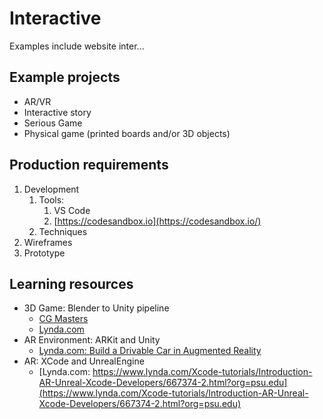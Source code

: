 # Interactive

Examples include website inter...

## Example projects

* AR/VR
* Interactive story
* Serious Game
* Physical game \(printed boards and/or 3D objects\)

## Production requirements

1. Development
   1. Tools:
      1. VS Code
      2. [https://codesandbox.io](https://codesandbox.io/)
   2. Techniques
2. Wireframes
3. Prototype

## Learning resources

- 3D Game: Blender to Unity pipeline
  - [CG Masters](https://cgmasters.net/free-tutorials/creating-games-with-unity-and-blender/)
  - [Lynda.com](https://www.lynda.com/search?q=blender+unity)
- AR Environment: ARKit and Unity
  - [Lynda.com: Build a Drivable Car in Augmented Reality](https://www.lynda.com/Unity-3D-tutorials/ARKit-Unity-Build-Drivable-Car-Augmented-Reality/784294-2.html?org=psu.edu)
- AR: XCode and UnrealEngine
  - [Lynda.com: https://www.lynda.com/Xcode-tutorials/Introduction-AR-Unreal-Xcode-Developers/667374-2.html?org=psu.edu](https://www.lynda.com/Xcode-tutorials/Introduction-AR-Unreal-Xcode-Developers/667374-2.html?org=psu.edu)